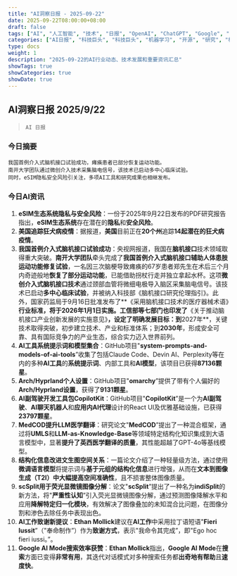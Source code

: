 ```yaml
---
title: "AI洞察日报 - 2025-09-22"
date: 2025-09-22T08:00:00+08:00
draft: false
tags: ["AI", "人工智能", "技术", "日报", "OpenAI", "ChatGPT", "Google", "谷歌", "微软", "Microsoft", "机器学习", "深度学习", "开源", "GitHub", "研究", "学术", "机器人", "语言模型", "大模型"]
categories: ["AI日报", "科技巨头", "科技巨头", "机器学习", "开源", "研究", "机器人", "语言模型"]
type: docs
weight: 1
description: "2025-09-22的AI行业动态、技术发展和重要资讯汇总"
showTags: true
showCategories: true
showDate: true
---
```


## AI洞察日报 2025/9/22

>  `AI 日报` 



### **今日摘要**

```
我国首例介入式脑机接口试验成功，瘫痪患者已部分恢复运动功能。
南开大学团队通过微创介入技术采集脑电信号，该技术已启动多中心临床试验。
同时，eSIM隐私安全风险引关注，多项AI工具和研究成果也相继发布。
```



### **今日AI资讯**

1.  **eSIM生态系统隐私与安全风险**：一份于2025年9月22日发布的PDF研究报告指出，**eSIM生态系统**存在潜在的**隐私**和**安全风险**。
2.  **美国追踪狂犬病疫情**：据报道，**美国**目前正在**20个州**追踪**14起潜在的狂犬病疫情**。
3.  **我国首例介入式脑机接口试验成功**：央视网报道，我国在**脑机接口**技术领域取得重大突破。**南开大学团队**牵头完成了**我国首例介入式脑机接口辅助人体患肢运动功能修复试验**，一名因三次脑梗导致瘫痪的67岁患者郑先生在术后三个月内奇迹般地**恢复了部分运动功能**，已能借助拐杖行走并独立拿起水杯。这项**微创介入式脑机接口技术**通过颈部血管将微细电极导入脑区采集脑电信号。该技术已启动**多中心临床试验**，并被纳入科技部《脑机接口研究伦理指引》。此外，国家药监局于9月16日批准发布了**《采用脑机接口技术的医疗器械术语》**行业标准，将于2026年1月1日实施。工信部等七部门也印发了**《关于推动脑机接口产业创新发展的实施意见》**，设定了明确发展目标：到**2027年**，关键技术取得突破，初步建立技术、产业和标准体系；到**2030年**，形成安全可靠、具有国际竞争力的产业生态，综合实力迈入世界前列。
4.  **AI工具系统提示词和模型集合**：GitHub项目"**system-prompts-and-models-of-ai-tools**”收集了包括Claude Code、Devin AI、Perplexity等在内的多种**AI工具**的**系统提示词**、内部工具和**AI模型**，该项目已获得**87136颗星**。
5.  **Arch/Hyprland个人设置**：GitHub项目"**omarchy**”提供了带有个人偏好的**Arch/Hyprland设置**，获得了**9131颗星**。
6.  **AI副驾驶开发工具包CopilotKit**：GitHub项目"**CopilotKit**”是一个为**AI副驾驶**、**AI聊天机器人**和**应用内AI代理**设计的React UI及优雅基础设施，已获得**23797颗星**。
7.  **MedCOD提升LLM医学翻译**：研究论文"**MedCOD**”提出了一种混合框架，通过将**UMLS**和**LLM-as-Knowledge-Base**等领域特定结构化知识集成到大语言模型中，显著**提升了英西医学翻译的质量**，其性能超越了GPT-4o等基线模型。
8.  **结构化信息改进文生图空间关系**：一篇论文介绍了一种轻量级方法，通过使用**微调语言模型**将提示词与**基于元组的结构化信息**进行增强，从而在**文本到图像生成（T2I）**中**大幅提高空间准确性**，且不损害整体图像质量。
9.  **scSplit用于荧光显微镜图像分解**：论文"**scSplit**”提出了一种名为**indiSplit**的新方法，将"**严重性认知**”引入荧光显微镜图像分解，通过预测图像降解水平和应用**降解特定归一化模块**，有效解决了图像叠加的未知混合比问题，在图像分割和渗色去除任务中表现出色。
10. **AI工作致谢新提议**：**Ethan Mollick**建议在**AI工作**中采用拉丁语短语"**Fieri Iussit**”（"奉命制作”）作为**致谢方式**，表示"我命令其完成”，即"Ego hoc fieri iussi。”。
11. **Google AI Mode搜索效率获赞**：**Ethan Mollick**指出，**Google AI Mode**在**搜索**方面已变得**非常有用**，其迭代对话模式对多种搜索任务都**出奇地有帮助**且**速度快**。